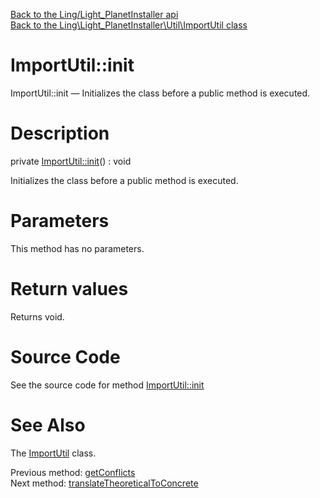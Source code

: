 [Back to the Ling/Light_PlanetInstaller api](https://github.com/lingtalfi/Light_PlanetInstaller/blob/master/doc/api/Ling/Light_PlanetInstaller.md)<br>
[Back to the Ling\Light_PlanetInstaller\Util\ImportUtil class](https://github.com/lingtalfi/Light_PlanetInstaller/blob/master/doc/api/Ling/Light_PlanetInstaller/Util/ImportUtil.md)


ImportUtil::init
================



ImportUtil::init — Initializes the class before a public method is executed.




Description
================


private [ImportUtil::init](https://github.com/lingtalfi/Light_PlanetInstaller/blob/master/doc/api/Ling/Light_PlanetInstaller/Util/ImportUtil/init.md)() : void




Initializes the class before a public method is executed.




Parameters
================

This method has no parameters.


Return values
================

Returns void.








Source Code
===========
See the source code for method [ImportUtil::init](https://github.com/lingtalfi/Light_PlanetInstaller/blob/master/Util/ImportUtil.php#L640-L645)


See Also
================

The [ImportUtil](https://github.com/lingtalfi/Light_PlanetInstaller/blob/master/doc/api/Ling/Light_PlanetInstaller/Util/ImportUtil.md) class.

Previous method: [getConflicts](https://github.com/lingtalfi/Light_PlanetInstaller/blob/master/doc/api/Ling/Light_PlanetInstaller/Util/ImportUtil/getConflicts.md)<br>Next method: [translateTheoreticalToConcrete](https://github.com/lingtalfi/Light_PlanetInstaller/blob/master/doc/api/Ling/Light_PlanetInstaller/Util/ImportUtil/translateTheoreticalToConcrete.md)<br>


